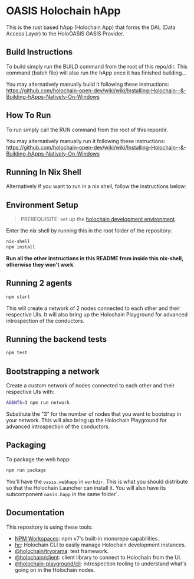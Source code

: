 # OASIS Holochain hApp

This is the rust based hApp (Holochain App) that forms the DAL (Data Access Layer) to the HoloOASIS OASIS Provider.

## Build Instructions

To build simply run the BUILD command from the root of this repo/dir. This command (batch file) will also run the hApp once it has finished building...

You may alternatively manually build it following these instructions: \
https://github.com/holochain-open-dev/wiki/wiki/Installing-Holochain--&-Building-hApps-Natively-On-Windows

## How To Run

To run simply call the RUN command from the root of this repo/dir.

You may alternatively manually run it following these instructions: \
https://github.com/holochain-open-dev/wiki/wiki/Installing-Holochain--&-Building-hApps-Natively-On-Windows

## Running In Nix Shell

Alternatively if you want to run in a nix shell, follow the instructions below:

## Environment Setup

> PREREQUISITE: set up the [holochain development environment](https://developer.holochain.org/docs/install/).

Enter the nix shell by running this in the root folder of the repository: 

```bash
nix-shell
npm install
```

**Run all the other instructions in this README from inside this nix-shell, otherwise they won't work**.

## Running 2 agents
 
```bash
npm start
```

This will create a network of 2 nodes connected to each other and their respective UIs.
It will also bring up the Holochain Playground for advanced introspection of the conductors.

## Running the backend tests

```bash
npm test
```

## Bootstrapping a network

Create a custom network of nodes connected to each other and their respective UIs with:

```bash
AGENTS=3 npm run network
```

Substitute the "3" for the number of nodes that you want to bootstrap in your network.
This will also bring up the Holochain Playground for advanced introspection of the conductors.

## Packaging

To package the web happ:
``` bash
npm run package
```

You'll have the `oasis.webhapp` in `workdir`. This is what you should distribute so that the Holochain Launcher can install it.
You will also have its subcomponent `oasis.happ` in the same folder`.

## Documentation

This repository is using these tools:
- [NPM Workspaces](https://docs.npmjs.com/cli/v7/using-npm/workspaces/): npm v7's built-in monorepo capabilities.
- [hc](https://github.com/holochain/holochain/tree/develop/crates/hc): Holochain CLI to easily manage Holochain development instances.
- [@holochain/tryorama](https://www.npmjs.com/package/@holochain/tryorama): test framework.
- [@holochain/client](https://www.npmjs.com/package/@holochain/client): client library to connect to Holochain from the UI.
- [@holochain-playground/cli](https://www.npmjs.com/package/@holochain-playground/cli): introspection tooling to understand what's going on in the Holochain nodes.
